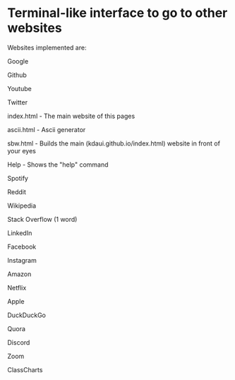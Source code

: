 <h1>Terminal-like interface to go to other websites</h1>

Websites implemented are:

Google

Github

Youtube

Twitter

index.html - The main website of this pages

ascii.html - Ascii generator

sbw.html - Builds the main (kdaui.github.io/index.html) website in front of your eyes

Help - Shows the "help" command

Spotify

Reddit

Wikipedia

Stack Overflow (1 word)

LinkedIn

Facebook

Instagram

Amazon

Netflix

Apple

DuckDuckGo

Quora

Discord

Zoom

ClassCharts
